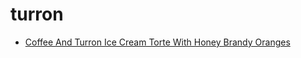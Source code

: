 # turron

 * [Coffee And Turron Ice Cream Torte With Honey Brandy Oranges](index/c/coffee-and-turron-ice-cream-torte-with-honey-brandy-oranges-107168.json)
